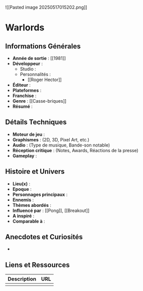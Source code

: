 ![[Pasted image 20250517015202.png]]
# Warlords

## Informations Générales

- **Année de sortie** : [[1981]]
- **Développeur** : 
	- Studio : 
	- Personnalités : 
		- [[Roger Hector]]
- **Éditeur** : 
- **Plateformes** : 
- **Franchise** : 
- **Genre** : [[Casse-briques]]
- **Résumé** : 

## Détails Techniques
- **Moteur de jeu** : 
- **Graphismes** : (2D, 3D, Pixel Art, etc.)
- **Audio** : (Type de musique, Bande-son notable)
- **Réception critique** : (Notes, Awards, Réactions de la presse)
- **Gameplay** :

## Histoire et Univers
- **Lieu(x)** : 
- **Epoque** : 
- **Personnages principaux** : 
- **Ennemis** :
- **Thèmes abordés** : 
- **Influencé par** : [[Pong]], [[Breakout]]
- **A inspiré** : 
- **Comparable à** :
## Anecdotes et Curiosités
- 
## Liens et Ressources

| Description | URL |
| ----------- | --- |
|             |     |
